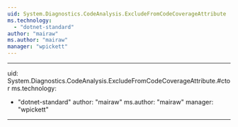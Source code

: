```yaml
---
uid: System.Diagnostics.CodeAnalysis.ExcludeFromCodeCoverageAttribute
ms.technology: 
  - "dotnet-standard"
author: "mairaw"
ms.author: "mairaw"
manager: "wpickett"
---
```


---
uid: System.Diagnostics.CodeAnalysis.ExcludeFromCodeCoverageAttribute.#ctor
ms.technology: 
  - "dotnet-standard"
author: "mairaw"
ms.author: "mairaw"
manager: "wpickett"
---
